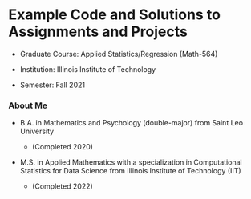 # Example Code and Solutions to Assignments and Projects  

- Graduate Course: Applied Statistics/Regression (Math-564)

- Institution: Illinois Institute of Technology

- Semester: Fall 2021


### About Me

- B.A. in Mathematics and Psychology (double-major) from Saint Leo University 
  + (Completed 2020)

- M.S. in Applied Mathematics with a specialization in Computational Statistics for Data Science from Illinois Institute of Technology (IIT) 
  + (Completed 2022)

